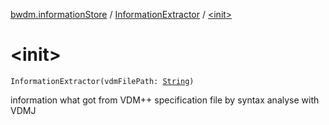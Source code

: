 [bwdm.informationStore](../index.md) / [InformationExtractor](index.md) / [&lt;init&gt;](./-init-.md)

# &lt;init&gt;

`InformationExtractor(vdmFilePath: `[`String`](https://kotlinlang.org/api/latest/jvm/stdlib/kotlin/-string/index.html)`)`

information what got from VDM++ specification file by syntax analyse with VDMJ

